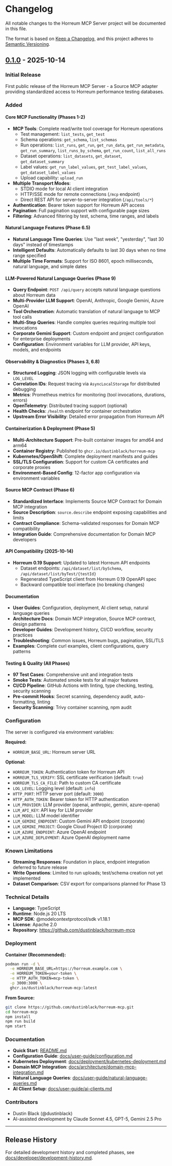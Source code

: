 # Changelog

All notable changes to the Horreum MCP Server project will be documented in
this file.

The format is based on [Keep a Changelog](https://keepachangelog.com/en/1.0.0/),
and this project adheres to
[Semantic Versioning](https://semver.org/spec/v2.0.0.html).

## [0.1.0] - 2025-10-14

### Initial Release

First public release of the Horreum MCP Server - a Source MCP adapter
providing standardized access to Horreum performance testing databases.

### Added

#### Core MCP Functionality (Phases 1-2)

- **MCP Tools**: Complete read/write tool coverage for Horreum operations
  - Test management: `list_tests`, `get_test`
  - Schema operations: `get_schema`, `list_schemas`
  - Run operations: `list_runs`, `get_run`, `get_run_data`, `get_run_metadata`,
    `get_run_summary`, `list_runs_by_schema`, `get_run_count`, `list_all_runs`
  - Dataset operations: `list_datasets`, `get_dataset`, `get_dataset_summary`
  - Label values: `get_run_label_values`, `get_test_label_values`,
    `get_dataset_label_values`
  - Upload capability: `upload_run`
- **Multiple Transport Modes**:
  - STDIO mode for local AI client integration
  - HTTP/SSE mode for remote connections (`/mcp` endpoint)
  - Direct REST API for server-to-server integration (`/api/tools/*`)
- **Authentication**: Bearer token support for Horreum API access
- **Pagination**: Full pagination support with configurable page sizes
- **Filtering**: Advanced filtering by test, schema, time ranges, and labels

#### Natural Language Features (Phase 6.5)

- **Natural Language Time Queries**: Use "last week", "yesterday", "last 30
  days" instead of timestamps
- **Intelligent Defaults**: Automatically defaults to last 30 days when no time
  range specified
- **Multiple Time Formats**: Support for ISO 8601, epoch milliseconds, natural
  language, and simple dates

#### LLM-Powered Natural Language Queries (Phase 9)

- **Query Endpoint**: `POST /api/query` accepts natural language questions
  about Horreum data
- **Multi-Provider LLM Support**: OpenAI, Anthropic, Google Gemini, Azure
  OpenAI
- **Tool Orchestration**: Automatic translation of natural language to MCP tool
  calls
- **Multi-Step Queries**: Handle complex queries requiring multiple tool
  invocations
- **Corporate Gemini Support**: Custom endpoint and project configuration for
  enterprise deployments
- **Configuration**: Environment variables for LLM provider, API keys, models,
  and endpoints

#### Observability & Diagnostics (Phases 3, 6.8)

- **Structured Logging**: JSON logging with configurable levels via `LOG_LEVEL`
- **Correlation IDs**: Request tracing via `AsyncLocalStorage` for distributed
  debugging
- **Metrics**: Prometheus metrics for monitoring (tool invocations, durations,
  errors)
- **OpenTelemetry**: Distributed tracing support (optional)
- **Health Checks**: `/health` endpoint for container orchestration
- **Upstream Error Visibility**: Detailed error propagation from Horreum API

#### Containerization & Deployment (Phase 5)

- **Multi-Architecture Support**: Pre-built container images for amd64 and
  arm64
- **Container Registry**: Published to `ghcr.io/dustinblack/horreum-mcp`
- **Kubernetes/OpenShift**: Complete deployment manifests and guides
- **SSL/TLS Configuration**: Support for custom CA certificates and corporate
  proxies
- **Environment-Based Config**: 12-factor app configuration via environment
  variables

#### Source MCP Contract (Phase 6)

- **Standardized Interface**: Implements Source MCP Contract for Domain MCP
  integration
- **Source Description**: `source.describe` endpoint exposing capabilities and
  limits
- **Contract Compliance**: Schema-validated responses for Domain MCP
  compatibility
- **Integration Guide**: Comprehensive documentation for Domain MCP developers

#### API Compatibility (2025-10-14)

- **Horreum 0.19 Support**: Updated to latest Horreum API endpoints
  - Dataset endpoints: `/api/dataset/list/bySchema`,
    `/api/dataset/list/byTest/{testId}`
  - Regenerated TypeScript client from Horreum 0.19 OpenAPI spec
  - Backward compatible tool interface (no breaking changes)

#### Documentation

- **User Guides**: Configuration, deployment, AI client setup, natural language
  queries
- **Architecture Docs**: Domain MCP integration, Source MCP contract, design
  patterns
- **Developer Guides**: Development history, CI/CD workflow, security practices
- **Troubleshooting**: Common issues, Horreum bugs, pagination, SSL/TLS
- **Examples**: Complete curl examples, client configurations, query patterns

#### Testing & Quality (All Phases)

- **97 Test Cases**: Comprehensive unit and integration tests
- **Smoke Tests**: Automated smoke tests for all major features
- **CI/CD Pipeline**: GitHub Actions with linting, type checking, testing,
  security scanning
- **Pre-commit Hooks**: Secret scanning, dependency audit, auto-formatting,
  linting
- **Security Scanning**: Trivy container scanning, npm audit

### Configuration

The server is configured via environment variables:

**Required:**

- `HORREUM_BASE_URL`: Horreum server URL

**Optional:**

- `HORREUM_TOKEN`: Authentication token for Horreum API
- `HORREUM_TLS_VERIFY`: SSL certificate verification (default: `true`)
- `HORREUM_TLS_CA_FILE`: Path to custom CA certificate
- `LOG_LEVEL`: Logging level (default: `info`)
- `HTTP_PORT`: HTTP server port (default: `3000`)
- `HTTP_AUTH_TOKEN`: Bearer token for HTTP authentication
- `LLM_PROVIDER`: LLM provider (openai, anthropic, gemini, azure-openai)
- `LLM_API_KEY`: API key for LLM provider
- `LLM_MODEL`: LLM model identifier
- `LLM_GEMINI_ENDPOINT`: Custom Gemini API endpoint (corporate)
- `LLM_GEMINI_PROJECT`: Google Cloud Project ID (corporate)
- `LLM_AZURE_ENDPOINT`: Azure OpenAI endpoint
- `LLM_AZURE_DEPLOYMENT`: Azure OpenAI deployment name

### Known Limitations

- **Streaming Responses**: Foundation in place, endpoint integration deferred
  to future release
- **Write Operations**: Limited to run uploads; test/schema creation not yet
  implemented
- **Dataset Comparison**: CSV export for comparisons planned for Phase 13

### Technical Details

- **Language**: TypeScript
- **Runtime**: Node.js 20 LTS
- **MCP SDK**: @modelcontextprotocol/sdk v1.18.1
- **License**: Apache 2.0
- **Repository**: https://github.com/dustinblack/horreum-mcp

### Deployment

**Container (Recommended):**

```bash
podman run -d \
  -e HORREUM_BASE_URL=https://horreum.example.com \
  -e HORREUM_TOKEN=your-token \
  -e HTTP_AUTH_TOKEN=mcp-token \
  -p 3000:3000 \
  ghcr.io/dustinblack/horreum-mcp:latest
```

**From Source:**

```bash
git clone https://github.com/dustinblack/horreum-mcp.git
cd horreum-mcp
npm install
npm run build
npm start
```

### Documentation

- **Quick Start**: [README.md](README.md)
- **Configuration Guide**: [docs/user-guide/configuration.md](docs/user-guide/configuration.md)
- **Kubernetes Deployment**: [docs/deployment/kubernetes-deployment.md](docs/deployment/kubernetes-deployment.md)
- **Domain MCP Integration**: [docs/architecture/domain-mcp-integration.md](docs/architecture/domain-mcp-integration.md)
- **Natural Language Queries**: [docs/user-guide/natural-language-queries.md](docs/user-guide/natural-language-queries.md)
- **AI Client Setup**: [docs/user-guide/ai-clients.md](docs/user-guide/ai-clients.md)

### Contributors

- Dustin Black (@dustinblack)
- AI-assisted development by Claude Sonnet 4.5, GPT-5, Gemini 2.5 Pro

---

## Release History

For detailed development history and completed phases, see
[docs/developer/development-history.md](docs/developer/development-history.md).

[0.1.0]: https://github.com/dustinblack/horreum-mcp/releases/tag/v0.1.0
